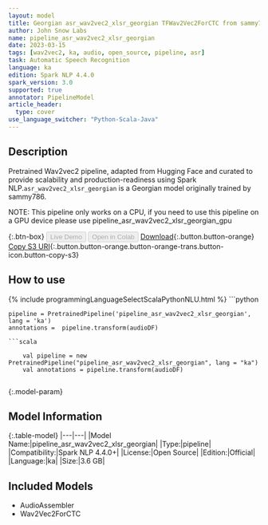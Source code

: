 ```yaml
---
layout: model
title: Georgian asr_wav2vec2_xlsr_georgian TFWav2Vec2ForCTC from sammy786
author: John Snow Labs
name: pipeline_asr_wav2vec2_xlsr_georgian
date: 2023-03-15
tags: [wav2vec2, ka, audio, open_source, pipeline, asr]
task: Automatic Speech Recognition
language: ka
edition: Spark NLP 4.4.0
spark_version: 3.0
supported: true
annotator: PipelineModel
article_header:
  type: cover
use_language_switcher: "Python-Scala-Java"
---
```


## Description

Pretrained Wav2vec2  pipeline, adapted from Hugging Face and curated to provide scalability and production-readiness using Spark NLP.`asr_wav2vec2_xlsr_georgian` is a Georgian model originally trained by sammy786.

NOTE: This pipeline only works on a CPU, if you need to use this pipeline on a GPU device please use pipeline_asr_wav2vec2_xlsr_georgian_gpu

{:.btn-box}
<button class="button button-orange" disabled>Live Demo</button>
<button class="button button-orange" disabled>Open in Colab</button>
[Download](https://s3.amazonaws.com/auxdata.johnsnowlabs.com/public/models/pipeline_asr_wav2vec2_xlsr_georgian_ka_4.4.0_3.0_1678907039609.zip){:.button.button-orange}
[Copy S3 URI](s3://auxdata.johnsnowlabs.com/public/models/pipeline_asr_wav2vec2_xlsr_georgian_ka_4.4.0_3.0_1678907039609.zip){:.button.button-orange.button-orange-trans.button-icon.button-copy-s3}

## How to use



<div class="tabs-box" markdown="1">
{% include programmingLanguageSelectScalaPythonNLU.html %}
```python

    pipeline = PretrainedPipeline('pipeline_asr_wav2vec2_xlsr_georgian', lang = 'ka')
    annotations =  pipeline.transform(audioDF)
    
```
```scala

    val pipeline = new PretrainedPipeline("pipeline_asr_wav2vec2_xlsr_georgian", lang = "ka")
    val annotations = pipeline.transform(audioDF)
    
```
</div>

{:.model-param}
## Model Information

{:.table-model}
|---|---|
|Model Name:|pipeline_asr_wav2vec2_xlsr_georgian|
|Type:|pipeline|
|Compatibility:|Spark NLP 4.4.0+|
|License:|Open Source|
|Edition:|Official|
|Language:|ka|
|Size:|3.6 GB|

## Included Models

- AudioAssembler
- Wav2Vec2ForCTC